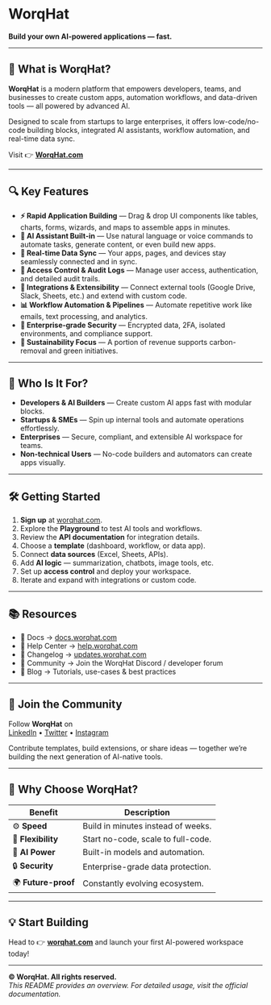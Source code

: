 # WorqHat  
**Build your own AI-powered applications — fast.**

---

## 🚀 What is WorqHat?  
**WorqHat** is a modern platform that empowers developers, teams, and businesses to create custom apps, automation workflows, and data-driven tools — all powered by advanced AI.

Designed to scale from startups to large enterprises, it offers low-code/no-code building blocks, integrated AI assistants, workflow automation, and real-time data sync.

Visit 👉 [**WorqHat.com**](https://worqhat.com)

---

## 🔍 Key Features  

- **⚡ Rapid Application Building** — Drag & drop UI components like tables, charts, forms, wizards, and maps to assemble apps in minutes.  
- **🧠 AI Assistant Built-in** — Use natural language or voice commands to automate tasks, generate content, or even build new apps.  
- **🔄 Real-time Data Sync** — Your apps, pages, and devices stay seamlessly connected and in sync.  
- **🔐 Access Control & Audit Logs** — Manage user access, authentication, and detailed audit trails.  
- **🧩 Integrations & Extensibility** — Connect external tools (Google Drive, Slack, Sheets, etc.) and extend with custom code.  
- **📊 Workflow Automation & Pipelines** — Automate repetitive work like emails, text processing, and analytics.  
- **🏢 Enterprise-grade Security** — Encrypted data, 2FA, isolated environments, and compliance support.  
- **🌱 Sustainability Focus** — A portion of revenue supports carbon-removal and green initiatives.  

---

## 🧭 Who Is It For?  

- **Developers & AI Builders** — Create custom AI apps fast with modular blocks.  
- **Startups & SMEs** — Spin up internal tools and automate operations effortlessly.  
- **Enterprises** — Secure, compliant, and extensible AI workspace for teams.  
- **Non-technical Users** — No-code builders and automators can create apps visually.

---

## 🛠 Getting Started  

1. **Sign up** at [worqhat.com](https://worqhat.com).  
2. Explore the **Playground** to test AI tools and workflows.  
3. Review the **API documentation** for integration details.  
4. Choose a **template** (dashboard, workflow, or data app).  
5. Connect **data sources** (Excel, Sheets, APIs).  
6. Add **AI logic** — summarization, chatbots, image tools, etc.  
7. Set up **access control** and deploy your workspace.  
8. Iterate and expand with integrations or custom code.

---

## 📚 Resources  

- 📘 Docs → [docs.worqhat.com](https://docs.worqhat.com)  
- 🧩 Help Center → [help.worqhat.com](https://help.worqhat.com)  
- 📰 Changelog → [updates.worqhat.com](https://updates.worqhat.com)  
- 💬 Community → Join the WorqHat Discord / developer forum  
- 📝 Blog → Tutorials, use-cases & best practices  

---

## 🤝 Join the Community  

Follow **WorqHat** on  
[LinkedIn](https://linkedin.com/company/worqhat) • [Twitter](https://twitter.com/worqhat) • [Instagram](https://instagram.com/worqhat)

Contribute templates, build extensions, or share ideas — together we’re building the next generation of AI-native tools.

---

## 🧭 Why Choose WorqHat?  

| Benefit | Description |
|----------|--------------|
| ⚙️ **Speed** | Build in minutes instead of weeks. |
| 🧩 **Flexibility** | Start no-code, scale to full-code. |
| 🤖 **AI Power** | Built-in models and automation. |
| 🔒 **Security** | Enterprise-grade data protection. |
| 🌍 **Future-proof** | Constantly evolving ecosystem. |

---

## 💡 Start Building  
Head to 👉 [**worqhat.com**](https://worqhat.com) and launch your first AI-powered workspace today!

---

**© WorqHat. All rights reserved.**  
*This README provides an overview. For detailed usage, visit the official documentation.*
